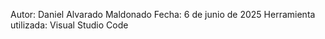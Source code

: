 Autor: Daniel Alvarado Maldonado
Fecha: 6 de junio de 2025
Herramienta utilizada: Visual Studio Code
